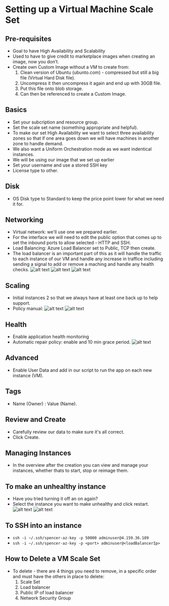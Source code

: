 # Setting up a Virtual Machine Scale Set

## Pre-requisites
- Goal to have High Availability and Scalability
- Used to have to give credit to marketplace images when creating an image, now you don’t.
- Create own Custom Image without a VM to create from:
    1. Clean version of Ubuntu (ubunto.com) - compressed but still a big file (Virtual Hard Disk file).
    2. Uncompress it then uncompress it again and end up with 30GB file.
    3. Put this file onto blob storage.
    4. Can then be referenced to create a Custom Image.


## Basics
- Set your subcription and resource group.
- Set the scale set name (something appropriate and helpful).
- To make our set High Availability we want to select three availability zones so that if one area goes down we will have machines in another zone to handle demand.
- We also want a Uniform Orchestration mode as we want indentical instances.
- We will be using our image that we set up earlier
- Set your username and use a stored SSH key
- License type to other.

## Disk
- OS Disk type to Standard to keep the price point lower for what we need it for.

## Networking
- Virtual network: we'll use one we prepared earlier.
- For the interface we will need to edit the public option that comes up to set the inbound ports to allow selected - HTTP and SSH.
- Load Balancing: Azure Load Balancer set to Public, TCP then create. 
- The load balancer is an important part of this as it will handle the traffic to each instance of our VM and handle any increase in traffice including sending a signal to add or remove a maching and handle any health checks.
![alt text](images/lb_1.png)
![alt text](images/lb_2.png)
![alt text](images/lb_3.png)

## Scaling 
- Initial instances 2 so that we always have at least one back up to help support.
- Policy manual: 
![alt text](images/scale_out_manual.png)
![alt text](images/scale_in_policy.png)

## Health
- Enable application health monitoring
- Automatic repair policy: enable and 10 min grace period.
![alt text](images/health.png)

## Advanced
- Enable User Data and add in our script to run the app on each new instance (VM).

## Tags
- Name (Owner) : Value (Name).

## Review and Create
- Carefully review our data to make sure it's all correct.
- Click Create.

## Managing Instances
- In the overview after the creation you can view  and manage your instances, whether thats to start, stop or reimage them.

## To make an unhealthy instance
- Have you tried turning it off an on again?
- Select the instance you want to make unhealthy and click restart.
![alt text](images/unhealthy.png)
![alt text](images/unhealty_2.png)

## To SSH into an instance
- `ssh -i ~/.ssh/spencer-az-key -p 50000 adminuser@4.159.36.189`
- `ssh -i ~/.ssh/spencer-az-key -p <port> adminuser@<loadBalancerIp>`

## How to Delete a VM Scale Set
- To delete - there are 4 things you need to remove, in a specific order and must have the others in place to delete:
    1. Scale Set
    2. Load balancer
    3. Public IP of load balancer
    4. Network Security Group